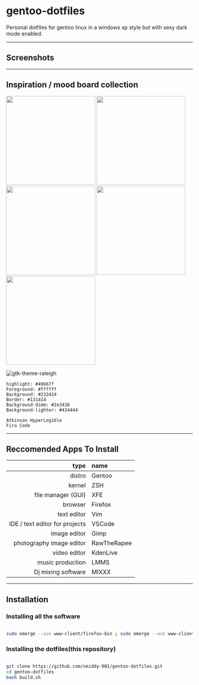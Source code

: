 # gentoo-dotfiles
Personal dotfiles for gentoo linux in a windows xp style but with sexy dark mode enabled.

---
## Screenshots

---
## Inspiration / mood board collection

<img src="https://upload.wikimedia.org/wikipedia/en/6/64/Windows_XP_Luna.png" height="240px"></img>
<img src="https://images-wixmp-ed30a86b8c4ca887773594c2.wixmp.com/i/5d8eee3c-d635-410c-833f-2e04834df0a6/d6rvbgd-04bce6a2-6cc8-401d-909b-d7de6fce1bf4.png" height="240px"></img>
<img src="https://images-wixmp-ed30a86b8c4ca887773594c2.wixmp.com/i/d03e388b-94cc-4ad8-901b-17638e49dd84/d1dp8vo-45b1935d-6dd4-42f9-97d6-4a38a0e24156.png" height="240px"></img>
<img src="https://raw.githubusercontent.com/thesquash/gtk-theme-raleigh/master/screenshots/Raleigh-MATE-1-26.png" height="240px"></img>
<img src="https://raw.githubusercontent.com/thesquash/gtk-theme-raleigh/master/screenshots/Raleigh-Dark-MATE-1-26.png" height="240px"></img>

![gtk-theme-raleigh]("https://github.com/thesquash/gtk-theme-raleigh")

```color
highlight: #49667f
Foreground: #ffffff
Background: #232424
Border: #131414
Background-dimm: #2e3436
Background-lighter: #434444
```

```font
Atkinson HyperLegible
Fira Code
```

---
## Reccomended Apps To Install

| type    |  name  |
|--------:|:-------|
| distro  | Gentoo |
| kernel  | ZSH |
| file manager (GUI)| XFE |
| browser | Firefox |
| text editor | Vim |
| IDE / text editor for projects | VSCode |
| image editor | Gimp |
| photography image editor| RawTheRapee|
| video editor | KdenLive |
| music production | LMMS |
| Dj mixing software| MIXXX|

---

## Installation

### Installing all the software
```bash

sudo emerge --ask www-client/firefox-bin ; sudo emerge --ask www-client/thunar-bin

```

### Installing the dotfiles(this repository)
```bash

git clone https://github.com/smiddy-001/gentoo-dotfiles.git
cd gentoo-dotfiles
bash build.sh

```
